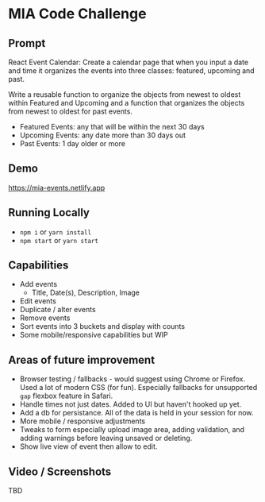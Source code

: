 # MIA Code Challenge

## Prompt

React Event Calendar:
Create a calendar page that when you input a date and time it organizes the events into three classes: featured, upcoming and past.

Write a reusable function to organize the objects from newest to oldest within Featured and Upcoming and a function that organizes the objects from newest to oldest for past events.

- Featured Events: any that will be within the next 30 days
- Upcoming Events: any date more than 30 days out
- Past Events: 1 day older or more

## Demo

https://mia-events.netlify.app

## Running Locally

- `npm i` or `yarn install`
- `npm start` or `yarn start`

## Capabilities

- Add events
  - Title, Date(s), Description, Image
- Edit events
- Duplicate / alter events
- Remove events
- Sort events into 3 buckets and display with counts
- Some mobile/responsive capabilities but WIP

## Areas of future improvement

- Browser testing / fallbacks - would suggest using Chrome or Firefox. Used a lot of modern CSS (for fun). Especially fallbacks for unsupported `gap` flexbox feature in Safari.
- Handle times not just dates. Added to UI but haven't hooked up yet.
- Add a db for persistance. All of the data is held in your session for now.
- More mobile / responsive adjustments
- Tweaks to form especially upload image area, adding validation, and adding warnings before leaving unsaved or deleting.
- Show live view of event then allow to edit.

## Video / Screenshots

TBD
